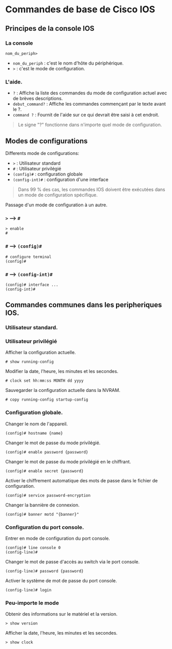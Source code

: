 # Commandes de base de Cisco IOS

## Principes de la console IOS

### La console

```
nom_du_periph>
```

- `nom_du_periph` : c'est le nom d'hôte du périphérique.
- `>` : c'est le mode de configuration.

### L'aide.

- `?` : Affiche la liste des commandes du mode de configuration actuel avec de brèves descriptions.
- `debut_command?` : Affiche les commandes commençant par le texte avant le ?.
- `command ?` : Fournit de l'aide sur ce qui devrait être saisi à cet endroit.

> Le signe "?" fonctionne dans n'importe quel mode de configuration.

## Modes de configurations

Differents mode de configurations:

- `>` : Utilisateur standard
- `#` : Utilisateur privilégié
- `(config)#` : configuration globale
- `(config-int)#` : configuration d'une interface

> Dans 99 % des cas, les commandes IOS doivent être exécutées dans un mode de configuration spécifique.

Passage d'un mode de configuration à un autre.

### `>` --> `#`
```
> enable
#
```

### `#` --> `(config)#`
```
# configure terminal
(config)#
```

### `#` --> `(config-int)#`
```
(config)# interface ...
(config-int)#
```

## Commandes communes dans les peripheriques IOS.

### Utilisateur standard.

### Utilisateur privilégié

Afficher la configuration actuelle.
```
# show running-config
```

Modifier la date, l'heure, les minutes et les secondes.
```
# clock set hh:mm:ss MONTH dd yyyy
```

Sauvegarder la configuration actuelle dans la NVRAM.
```
# copy running-config startup-config
```

### Configuration globale.

Changer le nom de l'appareil.
```
(config)# hostname {name}
```

Changer le mot de passe du mode privilégié.
```
(config)# enable password {password}
```

Changer le mot de passe du mode privilégié en le chiffrant.
```
(config)# enable secret {password}
```

Activer le chiffrement automatique des mots de passe dans le fichier de configuration.
```
(config)# service password-encryption
```

Changer la bannière de connexion.
```
(config)# banner motd "{banner}"
```

### Configuration du port console.

Entrer en mode de configuration du port console.
```
(config)# line console 0
(config-line)#
```

Changer le mot de passe d'accès au switch via le port console.
```
(config-line)# password {password}
```

Activer le système de mot de passe du port console.
```
(config-line)# login
```

### Peu-importe le mode

Obtenir des informations sur le matériel et la version.
```
> show version
```

Afficher la date, l'heure, les minutes et les secondes.
```
> show clock
```